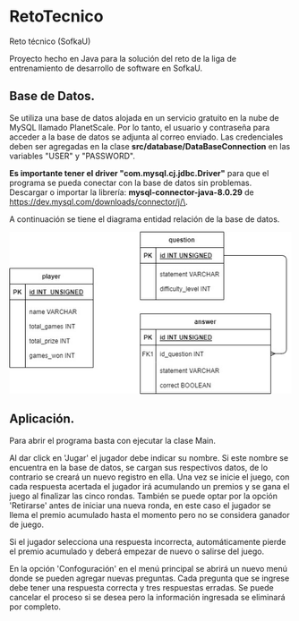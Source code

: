 # RetoTecnico
Reto técnico (SofkaU)

Proyecto hecho en Java para la solución del reto de la liga de entrenamiento de desarrollo de software en SofkaU.

## Base de Datos.

Se utiliza una base de datos alojada en un servicio gratuito en la nube de MySQL llamado PlanetScale.
Por lo tanto, el usuario y contraseña para acceder a la base de datos se adjunta al correo enviado. Las credenciales deben ser agregadas en la clase
**src/database/DataBaseConnection** en las variables "USER" y "PASSWORD".


**Es importante tener el driver "com.mysql.cj.jdbc.Driver"** para que el programa se pueda conectar con la base de datos sin problemas. Descargar o importar
la librería: **mysql-connector-java-8.0.29** de <https://dev.mysql.com/downloads/connector/j/\>.

A continuación se tiene el diagrama entidad relación de la base de datos.

![imagen](Diagrama.jpg)

## Aplicación.

Para abrir el programa basta con ejecutar la clase Main.

Al dar click en 'Jugar' el jugador debe indicar su nombre. Si este nombre se encuentra en la base de datos, se cargan sus respectivos datos, de lo contrario
se creará un nuevo registro en ella. Una vez se inicie el juego, con cada respuesta acertada el jugador irá acumulando un premios y se gana el juego al finalizar las cinco rondas. También se puede optar por la opción 'Retirarse' antes de iniciar una nueva ronda, en este caso el jugador se llema el premio acumulado hasta el momento pero no se considera ganador de juego.

Si el jugador selecciona una respuesta incorrecta, automáticamente pierde el premio acumulado y deberá empezar de nuevo o salirse del juego.

En la opción 'Confoguración' en el menú principal se abrirá un nuevo menú donde se pueden agregar nuevas preguntas. Cada pregunta que se ingrese debe 
tener una respuesta correcta y tres respuestas erradas. Se puede cancelar el proceso si se desea pero la información ingresada se eliminará por completo.